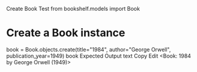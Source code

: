 Create Book Test
from bookshelf.models import Book

# Create a Book instance
book = Book.objects.create(title="1984", author="George Orwell", publication_year=1949)
book
Expected Output
text
Copy
Edit
<Book: 1984 by George Orwell (1949)>
